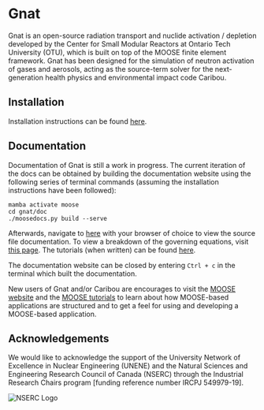 Gnat
=====

Gnat is an open-source radiation transport and nuclide activation / depletion developed by the Center for 
Small Modular Reactors at Ontario Tech University (OTU), which is built on top of the MOOSE finite element
framework. Gnat has been designed for the simulation of neutron activation of gases and aerosols, acting as 
the source-term solver for the next-generation health physics and environmental impact code Caribou.

## Installation

Installation instructions can be found
[here](https://github.com/nuclearkevin/gnat/blob/master/doc/content/getting_started/installation.md).

## Documentation

Documentation of Gnat is still a work in progress. The current iteration of the docs
can be obtained by building the documentation website using the following series
of terminal commands (assuming the installation instructions have been followed):

```language=bash
mamba activate moose
cd gnat/doc
./moosedocs.py build --serve
```

Afterwards, navigate to [here](http://127.0.0.1:8000/source/index.html) with your browser of
choice to view the source file documentation. To view a breakdown of the governing
equations, visit [this page](http://127.0.0.1:8000/about/equations.html). The tutorials (when
written) can be found [here](http://127.0.0.1:8000/getting_started/tutorials.html).

The documentation website can be closed by entering `Ctrl + c` in the
terminal which built the documentation.

New users of Gnat and/or Caribou are encourages to visit the
[MOOSE website](https://mooseframework.inl.gov/) and the
[MOOSE tutorials](https://mooseframework.inl.gov/getting_started/examples_and_tutorials/index.html)
to learn about how MOOSE-based applications are structured and to get a feel for
using and developing a MOOSE-based application.

## Acknowledgements

We would like to acknowledge the support of the University Network of Excellence in Nuclear Engineering (UNENE) and the Natural Sciences and Engineering Research Council of Canada (NSERC) through the Industrial Research Chairs program [funding reference number IRCPJ 549979-19]. 

![NSERC Logo](https://github.com/OTU-Center-for-Small-Modular-Reactors/gnat/blob/master/doc/content/media/nserc_symbol.png)

